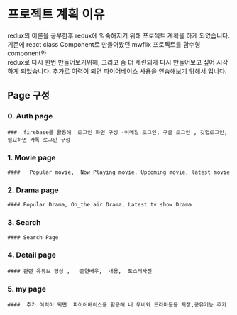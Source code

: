 # 프로젝트 계획 이유

redux의 이론을 공부한후 redux에 익숙해지기 위해 프로젝트 계획을 하게 되었습니다.
기존에 react class Component로 만들어봤던 mwflix 프로젝트를 함수형 component와  
redux로 다시 한번 만들어보기위해, 그리고 좀 더 세련되게 다시 만들어보고 싶어 시작하게
되었습니다. 추가로 여력이 되면 파이어베이스 사용을 연습해보기 위해서 입니다.

## Page 구성

### 0. Auth page

    ###  firebase를 활용해  로그인 화면 구성 -이메일 로그인, 구글 로그인 , 깃헙로그인, 필요하면 카톡 로그인 구성

### 1. Movie page

    ####   Popular movie,  Now Playing movie, Upcoming movie, latest movie

### 2. Drama page

    #### Popular Drama, On_the air Drama, Latest tv show Drama

### 3. Search

    #### Search Page

### 4. Detail page

    #### 관련 유튜브 영상 ,   출연배우,  내용,  포스터사진

### 5. my page

    ####  추가 여력이 되면  파이어베이스를 활용해 내 무비와 드라마들을 저장,공유기능 추가
